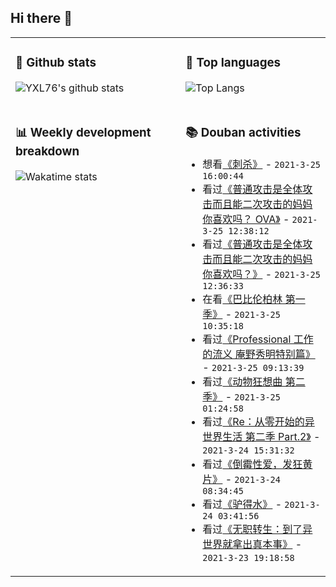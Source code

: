 ## Hi there 👋

<table>
<tr>
<td valign="top" width="54%">

### 🔭 Github stats

![YXL76's github stats](https://github-readme-stats.yxl76.vercel.app/api?username=YXL76&count_private=true&show_icons=true&include_all_commits=true&theme=tokyonight&line_height=28)

</td>

<td valign="top" width="46%">

### 🌱 Top languages

![Top Langs](https://github-readme-stats.yxl76.vercel.app/api/top-langs/?username=YXL76&layout=compact&theme=tokyonight&langs_count=10&hide=HTML,CSS,SCSS)

</td>
</tr>
<tr>
<td valign="top" width="54%">

### 📊 Weekly development breakdown

![Wakatime stats](https://github-readme-stats.yxl76.vercel.app/api/wakatime?username=YXL76&layout=compact&theme=tokyonight)


</td>
<td valign="top" width="46%">

### 📚 Douban activities

- 想看[《刺杀》](http://movie.douban.com/subject/34907416/) - `2021-3-25 16:00:44`
- 看过[《普通攻击是全体攻击而且能二次攻击的妈妈你喜欢吗？ OVA》](http://movie.douban.com/subject/35088557/) - `2021-3-25 12:38:12`
- 看过[《普通攻击是全体攻击而且能二次攻击的妈妈你喜欢吗？》](http://movie.douban.com/subject/30359233/) - `2021-3-25 12:36:33`
- 在看[《巴比伦柏林 第一季》](http://movie.douban.com/subject/26389403/) - `2021-3-25 10:35:18`
- 看过[《Professional 工作的流义 庵野秀明特别篇》](http://movie.douban.com/subject/35400332/) - `2021-3-25 09:13:39`
- 看过[《动物狂想曲 第二季》](http://movie.douban.com/subject/34937800/) - `2021-3-25 01:24:58`
- 看过[《Re：从零开始的异世界生活 第二季 Part.2》](http://movie.douban.com/subject/35213072/) - `2021-3-24 15:31:32`
- 看过[《倒霉性爱，发狂黄片》](http://movie.douban.com/subject/35242942/) - `2021-3-24 08:34:45`
- 看过[《驴得水》](http://movie.douban.com/subject/25921812/) - `2021-3-24 03:41:56`
- 看过[《无职转生：到了异世界就拿出真本事》](http://movie.douban.com/subject/30513783/) - `2021-3-23 19:18:58`

</td>
</tr>
</table>

<!--
**YXL76/YXL76** is a ✨ _special_ ✨ repository because its `README.md` (this file) appears on your GitHub profile.

Here are some ideas to get you started:

- 🔭 I’m currently working on ...
- 🌱 I’m currently learning ...
- 👯 I’m looking to collaborate on ...
- 🤔 I’m looking for help with ...
- 💬 Ask me about ...
- 📫 How to reach me: ...
- 😄 Pronouns: ...
- ⚡ Fun fact: ...
-->
